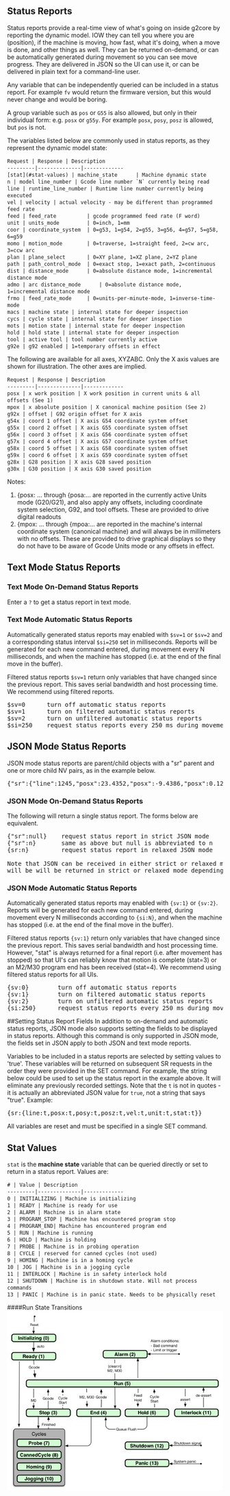 ## Status Reports
Status reports provide a real-time view of what's going on inside g2core by reporting the dynamic model. IOW they can tell you where you are (position), if the machine is moving, how fast, what it's doing, when a move is done, and other things as well. They can be returned on-demand, or can be automatically generated during movement so you can see move progress. They are delivered in JSON so the UI can use it, or can be delivered in plain text for a command-line user.  

Any variable that can be independently queried can be included in a status report. For example `fv` would return the firmware version, but this would never change and would be boring.

A group variable such as `pos` or `G55` is also allowed, but only in their individual form: e.g. `posx` or `g55y`. For example `posx`, `posy`, `posz` is allowed, but `pos` is not.

The variables listed below are commonly used in status reports, as they represent the dynamic model state:

	Request | Response | Description
	---------|--------------|-------------
	[stat](#stat-values) | machine_state      | Machine dynamic state
	n | model line_number | Gcode line number `N` currently being read
	line | runtime_line_number | Runtime line number currently being executed
	vel | velocity | actual velocity - may be different than programmed feed rate 
	feed | feed_rate          | gcode programmed feed rate (F word) 
	unit | units_mode         | 0=inch, 1=mm
	coor | coordinate_system  | 0=g53, 1=g54, 2=g55, 3=g56, 4=g57, 5=g58, 6=g59
	momo | motion_mode        | 0=traverse, 1=straight feed, 2=cw arc, 3=ccw arc
	plan | plane_select       | 0=XY plane, 1=XZ plane, 2=YZ plane
	path | path_control_mode  | 0=exact stop, 1=exact path, 2=continuous
	dist | distance_mode      | 0=absolute distance mode, 1=incremental distance mode
	admo | arc distance_mode      | 0=absolute distance mode, 1=incremental distance mode
	frmo | feed_rate_mode     | 0=units-per-minute-mode, 1=inverse-time-mode
	macs | machine state | internal state for deeper inspection
	cycs | cycle state | internal state for deeper inspection
	mots | motion state | internal state for deeper inspection
	hold | hold state | internal state for deeper inspection
	tool | active tool | tool number currently active
	g92e | g92 enabled | 1=temporary offsets in effect 

The following are available for all axes, XYZABC. Only the X axis values are shown for illustration. The other axes are implied.

	Request | Response | Description
	---------|--------------|-------------
	posx | x work position | X work position in current units & all offsets (See 1)
	mpox | x absolute position | X canonical machine position (See 2)
	g92x | offset | G92 origin offset for X axis
	g54x | coord 1 offset | X axis G54 coordinate system offset
	g55x | coord 2 offset | X axis G55 coordinate system offset
	g56x | coord 3 offset | X axis G56 coordinate system offset
	g57x | coord 4 offset | X axis G57 coordinate system offset
	g58x | coord 5 offset | X axis G58 coordinate system offset
	g59x | coord 6 offset | X axis G59 coordinate system offset
	g28x | G28 position | X axis G28 saved position
	g30x | G30 position | X axis G30 saved position

Notes:

1. {posx: ... through {posa:... are reported in the currently active Units mode (G20/G21), and also apply any offsets, including coordinate system selection, G92, and tool offsets. These are provided to drive digital readouts
2. {mpox: ... through {mpoa:... are reported in the machine's internal coordinate system (canonical machine) and will always be in millimeters with no offsets. These are provided to drive graphical displays so they do not have to be aware of Gcode Units mode or any offsets in effect.

## Text Mode Status Reports
### Text Mode On-Demand Status Reports
Enter a `?` to get a status report in text mode.

### Text Mode Automatic Status Reports
Automatically generated status reports may enabled with `$sv=1` or `$sv=2` and a corresponding status interval `$si=250` set in milliseconds. Reports will be generated for each new command entered, during movement every N milliseconds, and when the machine has stopped (i.e. at the end of the final move in the buffer).

Filtered status reports `$sv=1` return only variables that have changed since the previous report. This saves serial bandwidth and host processing time. We recommend using filtered reports.
<pre>
$sv=0      turn off automatic status reports
$sv=1      turn on filtered automatic status reports
$sv=2      turn on unfiltered automatic status reports
$si=250    request status reports every 250 ms during movement
</pre> 

## JSON Mode Status Reports
JSON mode status reports are parent/child objects with a "sr" parent and one or more child NV pairs, as in the example below.<br> 

<pre>
{"sr":{"line":1245,"posx":23.4352,"posx":-9.4386,"posx":0.125,"vel":600,"unit":"1","stat":"5"}}
</pre>

### JSON Mode On-Demand Status Reports
The following will return a single status report. The forms below are equivalent.
<pre>
{"sr":null}    request status report in strict JSON mode
{"sr":n}       same as above but null is abbreviated to n
{sr:n}         request status report in relaxed JSON mode

Note that JSON can be received in either strict or relaxed mode, but results 
will be will be returned in strict or relaxed mode depending on {js:N} setting
</pre> 

### JSON Mode Automatic Status Reports
Automatically generated status reports may enabled with `{sv:1}` or `{sv:2}`. Reports will be generated for each new command entered, during movement every N milliseconds according to `{si:N}`, and when the machine has stopped (i.e. at the end of the final move in the buffer).

Filtered status reports `{sv:1}` return only variables that have changed since the previous report. This saves serial bandwidth and host processing time. However, "stat" is always returned for a final report (i.e. after movement has stopped) so that UI's can reliably know that motion is complete (stat=3) or an M2/M30 program end has been received (stat=4). We recommend using filtered status reports for all UIs.
<pre>
{sv:0}        turn off automatic status reports
{sv:1}        turn on filtered automatic status reports
{sv:2}        turn on unfiltered automatic status reports
{si:250}      request status reports every 250 ms during movement
</pre> 

##Setting Status Report Fields
In addition to on-demand and automatic status reports, JSON mode also supports setting the fields to be displayed in status reports. Although this command is only supported in JSON mode, the fields set in JSON apply to both JSON and text mode reports.

Variables to be included in a status reports are selected by setting values to 'true'. These variables will be returned on subsequent SR requests in the order they were provided in the SET command. For example, the string below could be used to set up the status report in the example above. It will eliminate any previously recorded settings. Note that the `t` is not in quotes - it is actually an abbreviated JSON value for `true`, not a string that says "true". Example:
<pre>
{sr:{line:t,posx:t,posy:t,posz:t,vel:t,unit:t,stat:t}}
</pre> 

All variables are reset and must be specified in a single SET command.

## Stat Values
`stat` is the **machine state** variable that can be queried directly or set to return in a status report. Values are:

	# | Value | Description
	---------|--------------|-------------
	0 | INITIALIZING | Machine is initializing
	1 | READY | Machine is ready for use
	2 | ALARM | Machine is in alarm state
	3 | PROGRAM_STOP | Machine has encountered program stop
	4 | PROGRAM_END| Machine has encountered program end
	5 | RUN | Machine is running
	6 | HOLD | Machine is holding
	7 | PROBE | Machine is in probing operation
	8 | CYCLE | reserved for canned cycles (not used) 
	9 | HOMING | Machine is in a homing cycle
	10 | JOG | Machine is in a jogging cycle
	11 | INTERLOCK | Machine is in safety interlock hold
	12 | SHUTDOWN | Machine is in shutdown state. Will not process commands
	13 | PANIC | Machine is in panic state. Needs to be physically reset

####Run State Transitions
![System States](images/SystemStates.jpg)

